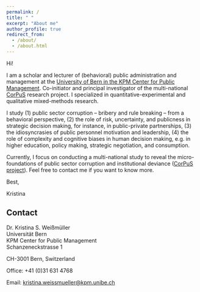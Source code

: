 ```yaml
---
permalink: /
title: " "
excerpt: "About me"
author_profile: true
redirect_from: 
  - /about/
  - /about.html
---
```

Hi!

I am a scholar and lecturer of (behavioral) public administration and management at the <a href="https://www.kpm.unibe.ch/ueber_uns/personen/mitarbeitende/dr_weissmueller_kristina_s/index_ger.html" >University of Bern in the KPM Center for Public Management</a>. Co-initiator and principal investigator of the multi-national <a href="http://www.corpus-project.org/" title="http://www.corpus-project.org/" style="text-decoration:underline;" target="_blank" >CorPuS</a> research project. I specialized in quantitative-experimental and qualitative mixed-methods research. 

I study (1) public sector corruption – bribery and rule breaking – from a behavioral perspective, (2) the role of risk, uncertainty, and publicness in strategic decision making, for instance, in public-private partnerships, (3) the idiosyncrasies of public personnel motivation and leadership, (4) the role of complexity and cognitive biases in human decision making, e.g. in higher education, policy making, strategic negotiation, and consumption.

Currently, I focus on conducting a multi-national study to reveal the micro-foundations of public sector corruption and institutional deviance (<a href="http://www.corpus-project.org/" title="http://www.corpus-project.org/" style="text-decoration:underline;" target="_blank" >CorPuS project</a>). Feel free to contact me if you want to know more.

Best,

Kristina


Contact
--------
Dr. Kristina S. Weißmüller <br>
Universität Bern <br>
KPM Center for Public Management <br>
Schanzeneckstrasse 1 <br>

CH-3001 Bern, Switzerland

Office: +41 (0)31 631 4768

Email: <a href="mailto:kristina.weissmueller@kpm.unibe.ch">kristina.weissmueller@kpm.unibe.ch</a>
